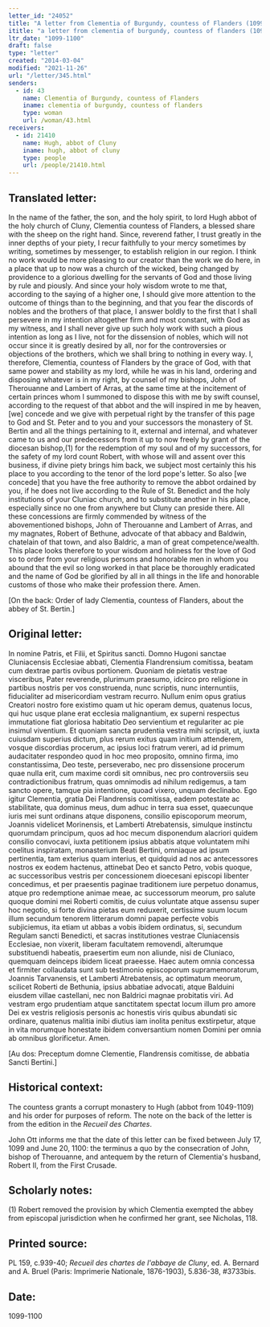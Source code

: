 ```yaml
---
letter_id: "24052"
title: "A letter from Clementia of Burgundy, countess of Flanders (1099-1100)"
ititle: "a letter from clementia of burgundy, countess of flanders (1099-1100)"
ltr_date: "1099-1100"
draft: false
type: "letter"
created: "2014-03-04"
modified: "2021-11-26"
url: "/letter/345.html"
senders:
  - id: 43
    name: Clementia of Burgundy, countess of Flanders
    iname: clementia of burgundy, countess of flanders
    type: woman
    url: /woman/43.html
receivers:
  - id: 21410
    name: Hugh, abbot of Cluny
    iname: hugh, abbot of cluny
    type: people
    url: /people/21410.html
---
```

<h2> Translated letter:</h2>In the name of the father, the son, and the holy spirit, to lord Hugh abbot of the holy church of Cluny, Clementia countess of Flanders, a blessed share with the sheep on the right hand.
Since, reverend father, I trust greatly in the inner depths of your piety, I recur faithfully to your mercy sometimes by writing, sometimes by messenger, to establish religion in our region.  I think no work would be more pleasing to our creator than the work we do here, in a place that up to now was a church of the wicked, being changed by providence to a glorious dwelling for the servants of God and those living by rule and piously.  And since your holy wisdom wrote to me that, according to the saying of a higher one, I should give more attention to the outcome of things than to the beginning, and that you fear the discords of nobles and the brothers of that place, I answer boldly to the first that I shall persevere in my intention altogether firm and most constant, with God as my witness, and I shall never give up such holy work with such a pious intention as long as I live, not for the dissension of nobles, which will not occur since it is greatly desired by all, nor for the controversies or objections of the brothers, which we shall bring to nothing in every way.
I, therefore, Clementia, countess of Flanders by the grace of God, with that same power and stability as my lord, while he was in his land, ordering and disposing whatever is in my right, by counsel of my bishops, John of Therouanne and Lambert of Arras, at the same time at the incitement of certain princes whom I summoned to dispose this with me by swift counsel, according to the request of that abbot and the will inspired in me by heaven, [we] concede and we give with perpetual right by the transfer of this page to God and St. Peter and to you and your successors the monastery of St. Bertin and all the things pertaining to it, external and internal, and whatever came to us and our predecessors from it up to now freely by grant of the diocesan bishop,(1) for the redemption of my soul and of my successors, for the safety of my lord count Robert, with whose will and assent over this business, if divine piety brings him back, we subject most certainly this his place to you according to the tenor of the lord pope's letter.  So also [we concede] that you have the free authority to remove the abbot ordained by you, if he does not live according to the Rule of St. Benedict and the holy institutions of your Cluniac church, and to substitute another in his place, especially since no one from anywhere but Cluny can preside there.
All these concessions are firmly commended by witness of the abovementioned bishops, John of Therouanne and Lambert of Arras, and my magnates, Robert of Bethune, advocate of that abbacy and Baldwin, chatelain of that town, and also Baldric, a man of great competence/wealth.  This place looks therefore to your wisdom and holiness for the love of God so to order from your religious persons and honorable men in whom you abound that the evil so long worked in that place be thoroughly eradicated and the name of God be glorified by all in all things in the life and honorable customs of those who make their profession there.  Amen.

[On the back:  Order of lady Clementia, countess of Flanders, about the abbey of St. Bertin.]<h2 class="mt-4"> Original letter:</h2>In nomine Patris, et Filii, et Spiritus sancti.  Domno Hugoni sanctae Cluniacensis Ecclesiae abbati, Clementia Flandrensium comitissa, beatam cum dextrae partis ovibus portionem.
Quoniam de pietatis vestrae visceribus, Pater reverende, plurimum praesumo, idcirco pro religione in partibus nostris per vos construenda, nunc scriptis, nunc internuntiis, fiducialiter ad misericordiam vestram recurro.  Nullum enim opus gratius Creatori nostro fore existimo quam ut hic operam demus, quatenus locus, qui huc usque plane erat ecclesia malignantium, ex superni respectus immutatione fiat gloriosa habitatio Deo servientium et regulariter ac pie insimul viventium. Et quoniam sancta prudentia vestra mihi scripsit, ut, iuxta cuiusdam superius dictum, plus rerum exitus quam initium attenderem, vosque discordias procerum, ac ipsius loci fratrum vereri, ad id primum audacitater respondeo quod in hoc meo proposito, omnino firma, imo constantissima, Deo teste, perseverabo, nec pro dissensione procerum quae nulla erit, cum maxime cordi sit omnibus, nec pro controversiis seu contradictionibus fratrum, quas omnimodis ad nihilum redigemus, a tam sancto opere, tamque pia intentione, quoad vixero, unquam declinabo.  Ego igitur Clementia, gratia Dei Flandrensis comitissa, eadem potestate ac stabilitate, qua dominus meus, dum adhuc in terra sua esset, quaecunque iuris mei sunt ordinans atque disponens, consilio episcoporum meorum, Joannis videlicet Morinensis, et Lamberti Atrebatensis, simulque instinctu quorumdam principum, quos ad hoc mecum disponendum alacriori quidem consilio convocavi, iuxta petitionem ipsius abbatis atque voluntatem mihi coelitus inspiratam, monasterium Beati Bertini, omniaque ad ipsum pertinentia, tam exterius quam interius, et quidquid ad nos ac antecessores nostros ex eodem hactenus, attinebat Deo et sancto Petro, vobis quoque, ac successoribus vestris per concessionem dioecesani episcopi libenter concedimus, et per praesentis paginae traditionem iure perpetuo donamus, atque pro redemptione animae meae, ac successorum meorum, pro salute quoque domini mei Roberti comitis, de cuius voluntate atque assensu super hoc negotio, si forte divina pietas eum reduxerit, certissime suum locum illum secundum tenorem litterarum domni papae perfecte vobis subjiciemus, ita etiam ut abbas a vobis ibidem ordinatus, si, secundum Regulam sancti Benedicti, et sacras institutiones vestrae Cluniacensis Ecclesiae, non vixerit, liberam facultatem removendi, alterumque substituendi habeatis, praesertim eum non aliunde, nisi de Cluniaco, quemquam deinceps ibidem liceat praeesse.  Haec autem omnia concessa et firmiter collaudata sunt sub testimonio episcoporum supramemoratorum, Joannis Tarvanensis, et Lamberti Atrebatensis, ac optimatum meorum, scilicet Roberti de Bethunia, ipsius abbatiae advocati, atque Balduini eiusdem villae castellani, nec non Baldrici magnae probitatis viri.  Ad vestram ergo prudentiam atque sanctitatem spectat locum illum pro amore Dei ex vestris religiosis personis ac honestis viris quibus abundati sic ordinare, quatenus malitia inibi diutius iam inolita penitus exstirpetur, atque in vita morumque honestate ibidem conversantium nomen Domini per omnia ab omnibus glorificetur.  Amen.

[Au dos:  Preceptum domne Clementie, Flandrensis comitisse, de abbatia Sancti Bertini.]<h2 class="mt-4"> Historical context:</h2><p>The countess grants a corrupt monastery to Hugh (abbot from 1049-1109) and his order for purposes of reform. The note on the back of the letter is from the edition in the <em>Recueil des Chartes</em>.</p><p>John Ott informs me that the date of this letter can be fixed between July 17, 1099 and June 20, 1100: the terminus a quo by the consecration of John, bishop of Therouanne, and antequem by the return of Clementia's husband, Robert II, from the First Crusade.</p><h2 class="mt-4"> Scholarly notes:</h2>(1) Robert removed the provision by which Clementia exempted the abbey from episcopal jurisdiction when he confirmed her grant, see Nicholas, 118.
<h2 class="mt-4"> Printed source:</h2><p>PL 159, c.939-40; <em>Recueil des chartes de l'abbaye de Cluny</em>, ed. A. Bernard and A. Bruel (Paris: Imprimerie Nationale, 1876-1903), 5.836-38, #3733bis.</p><h2 class="mt-4"> Date:</h2>1099-1100